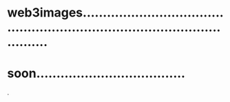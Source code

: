 # web3images..................................................................................................
# soon.....................................
.
